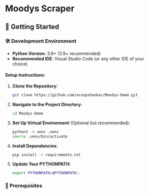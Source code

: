 # Moodys Scraper


## 🚀 Getting Started

### 🛠️ Development Environment 

- **Python Version**: 3.8+ (3.9+ recommended)
- **Recommended IDE**: Visual Studio Code (or any other IDE of your choice)

#### Setup Instructions:

1. **Clone the Repository**:
   ```bash
   git clone https://github.com/arunpshankar/Moodys-Demo.git
   ```

2. **Navigate to the Project Directory**:
   ```bash
   cd Moodys-Demo
   ```

3. **Set Up Virtual Environment** (Optional but recommended):
   ```bash
   python3 -m venv .venv
   source .venv/bin/activate
   ```

4. **Install Dependencies**:
   ```bash
   pip install -r requirements.txt
   ```

5. **Update Your PYTHONPATH**:
   ```bash
   export PYTHONPATH=$PYTHONPATH:.
   ```

### 📘 Prerequisites 
